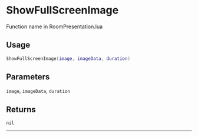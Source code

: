 # ShowFullScreenImage
Function name in RoomPresentation.lua
## Usage
```lua
ShowFullScreenImage(image, imageData, duration)
```
## Parameters
`image`, `imageData`, `duration`
## Returns
`nil`

---